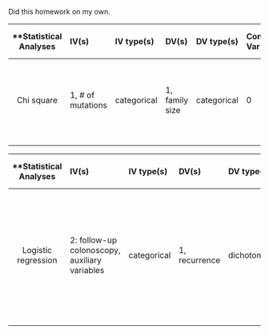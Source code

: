 Did this homework on my own.

| **Statistical Analyses	|  IV(s)  |  IV type(s) |  DV(s)  |  DV type(s)  |  Control Var | Control Var type  | Question to be answered | _H0_ | alpha | link to paper **| 
|:----------:|:----------|:------------|:-------------|:-------------|:------------|:------------- |:------------------|:----:|:-------:|:-------|
Chi square	| 1, # of mutations | categorical | 1, family size| categorical | 0 | n/a | What is the estimate cell mutation rate per family size	 | # of mutations is independent of family size | 0.05 | [Efficient Estimation of Mutation Rates during Individual Developmentby minimization of Chi-Square](http://journals.plos.org/plosone/article?id=10.1371/journal.pone.0135398) |
  |||||||||

| **Statistical Analyses	|  IV(s)  |  IV type(s) |  DV(s)  |  DV type(s)  |  Control Var | Control Var type  | Question to be answered | _H0_ | alpha | link to paper **| 
|:----------:|:----------|:------------|:-------------|:-------------|:------------|:------------- |:------------------|:----:|:-------:|:-------|
Logistic regression	| 2: follow-up colonoscopy, auxiliary variables | categorical | 1, recurrence | dichotomous | 0 | n/a | Is there a dependence between follow-up colonoscopy and recurrence	 | There is no dependence between follow-up colonoscopy and recurrence | 0.05 | [Estimation of Recurrence of Colorectal Adenomas with Dependent Censoring Using Weighted Logistic Regression](http://journals.plos.org/plosone/article?id=10.1371/journal.pone.0025141) |
  |||||||||
